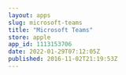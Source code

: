 ```yaml
---
layout: apps
slug: microsoft-teams
title: "Microsoft Teams"
store: apple
app_id: 1113153706
date: 2022-01-29T07:12:05Z
published: 2016-11-02T21:19:53Z
---
```

